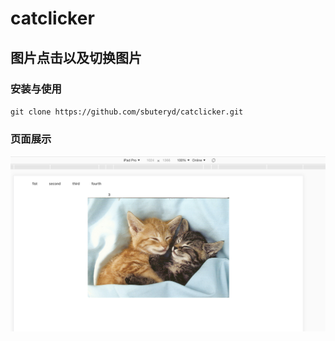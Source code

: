 # catclicker


## 图片点击以及切换图片
### 安装与使用
`git clone https://github.com/sbuteryd/catclicker.git`

### 页面展示
![cat_home](https://github.com/sbuteryd/catclicker/blob/master/image/home.png)
